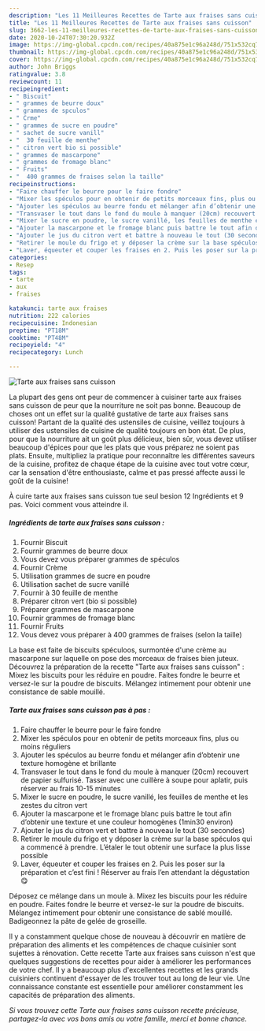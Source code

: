 ```yaml
---
description: "Les 11 Meilleures Recettes de Tarte aux fraises sans cuisson"
title: "Les 11 Meilleures Recettes de Tarte aux fraises sans cuisson"
slug: 3662-les-11-meilleures-recettes-de-tarte-aux-fraises-sans-cuisson
date: 2020-10-24T07:30:20.932Z
image: https://img-global.cpcdn.com/recipes/40a875e1c96a248d/751x532cq70/tarte-aux-fraises-sans-cuisson-photo-principale-de-la-recette.jpg
thumbnail: https://img-global.cpcdn.com/recipes/40a875e1c96a248d/751x532cq70/tarte-aux-fraises-sans-cuisson-photo-principale-de-la-recette.jpg
cover: https://img-global.cpcdn.com/recipes/40a875e1c96a248d/751x532cq70/tarte-aux-fraises-sans-cuisson-photo-principale-de-la-recette.jpg
author: John Briggs
ratingvalue: 3.8
reviewcount: 11
recipeingredient:
- " Biscuit"
- " grammes de beurre doux"
- " grammes de spculos"
- " Crme"
- " grammes de sucre en poudre"
- " sachet de sucre vanill"
- "  30 feuille de menthe"
- " citron vert bio si possible"
- " grammes de mascarpone"
- " grammes de fromage blanc"
- " Fruits"
- "  400 grammes de fraises selon la taille"
recipeinstructions:
- "Faire chauffer le beurre pour le faire fondre"
- "Mixer les spéculos pour en obtenir de petits morceaux fins, plus ou moins réguliers"
- "Ajouter les spéculos au beurre fondu et mélanger afin d’obtenir une texture homogène et brillante"
- "Transvaser le tout dans le fond du moule à manquer (20cm) recouvert de papier sulfurisé. Tasser avec une cuillère à soupe pour aplatir, puis réserver au frais 10-15 minutes"
- "Mixer le sucre en poudre, le sucre vanillé, les feuilles de menthe et les zestes du citron vert"
- "Ajouter la mascarpone et le fromage blanc puis battre le tout afin d’obtenir une texture et une couleur homogènes (1min30 environ)"
- "Ajouter le jus du citron vert et battre à nouveau le tout (30 secondes)"
- "Retirer le moule du frigo et y déposer la crème sur la base spéculos qui a commencé à prendre. L’étaler le tout obtenir une surface la plus lisse possible"
- "Laver, équeuter et couper les fraises en 2. Puis les poser sur la préparation et c’est fini ! Réserver au frais l’en attendant la dégustation 😋"
categories:
- Resep
tags:
- tarte
- aux
- fraises

katakunci: tarte aux fraises 
nutrition: 222 calories
recipecuisine: Indonesian
preptime: "PT18M"
cooktime: "PT48M"
recipeyield: "4"
recipecategory: Lunch

---
```



![Tarte aux fraises sans cuisson](https://img-global.cpcdn.com/recipes/40a875e1c96a248d/751x532cq70/tarte-aux-fraises-sans-cuisson-photo-principale-de-la-recette.jpg)

La plupart des gens ont peur de commencer à cuisiner tarte aux fraises sans cuisson de peur que la nourriture ne soit pas bonne. Beaucoup de choses ont un effet sur la qualité gustative de tarte aux fraises sans cuisson! Partant de la qualité des ustensiles de cuisine, veillez toujours à utiliser des ustensiles de cuisine de qualité toujours en bon état. De plus, pour que la nourriture ait un goût plus délicieux, bien sûr, vous devez utiliser beaucoup d'épices pour que les plats que vous préparez ne soient pas plats. Ensuite, multipliez la pratique pour reconnaître les différentes saveurs de la cuisine, profitez de chaque étape de la cuisine avec tout votre cœur, car la sensation d'être enthousiaste, calme et pas pressé affecte aussi le goût de la cuisine!

<!--inarticleads1-->

À cuire tarte aux fraises sans cuisson tue seul besion 12 Ingrédients et 9 pas. Voici comment vous atteindre il.

##### Ingrédients de tarte aux fraises sans cuisson :

1. Fournir  Biscuit
1. Fournir  grammes de beurre doux
1. Vous devez vous préparer  grammes de spéculos
1. Fournir  Crème
1. Utilisation  grammes de sucre en poudre
1. Utilisation  sachet de sucre vanillé
1. Fournir  à 30 feuille de menthe
1. Préparer  citron vert (bio si possible)
1. Préparer  grammes de mascarpone
1. Fournir  grammes de fromage blanc
1. Fournir  Fruits
1. Vous devez vous préparer  à 400 grammes de fraises (selon la taille)


La base est faite de biscuits spéculoos, surmontée d&#39;une crème au mascarpone sur laquelle on pose des morceaux de fraises bien juteux. Découvrez la préparation de la recette &#34;Tarte aux fraises sans cuisson&#34; : Mixez les biscuits pour les réduire en poudre. Faites fondre le beurre et versez-le sur la poudre de biscuits. Mélangez intimement pour obtenir une consistance de sable mouillé. 

<!--inarticleads2-->

##### Tarte aux fraises sans cuisson pas à pas :

1. Faire chauffer le beurre pour le faire fondre
1. Mixer les spéculos pour en obtenir de petits morceaux fins, plus ou moins réguliers
1. Ajouter les spéculos au beurre fondu et mélanger afin d’obtenir une texture homogène et brillante
1. Transvaser le tout dans le fond du moule à manquer (20cm) recouvert de papier sulfurisé. Tasser avec une cuillère à soupe pour aplatir, puis réserver au frais 10-15 minutes
1. Mixer le sucre en poudre, le sucre vanillé, les feuilles de menthe et les zestes du citron vert
1. Ajouter la mascarpone et le fromage blanc puis battre le tout afin d’obtenir une texture et une couleur homogènes (1min30 environ)
1. Ajouter le jus du citron vert et battre à nouveau le tout (30 secondes)
1. Retirer le moule du frigo et y déposer la crème sur la base spéculos qui a commencé à prendre. L’étaler le tout obtenir une surface la plus lisse possible
1. Laver, équeuter et couper les fraises en 2. Puis les poser sur la préparation et c’est fini ! Réserver au frais l’en attendant la dégustation 😋


Déposez ce mélange dans un moule à. Mixez les biscuits pour les réduire en poudre. Faites fondre le beurre et versez-le sur la poudre de biscuits. Mélangez intimement pour obtenir une consistance de sablé mouillé. Badigeonnez la pâte de gelée de groseille. 

<!--inarticleads1-->

<p>
Il y a constamment quelque chose de nouveau à découvrir en matière de préparation des aliments et les compétences de chaque cuisinier sont sujettes à rénovation. Cette recette Tarte aux fraises sans cuisson n'est que quelques suggestions de recettes pour aider à améliorer les performances de votre chef. Il y a beaucoup plus d'excellentes recettes et les grands cuisiniers continuent d'essayer de les trouver tout au long de leur vie. Une connaissance constante est essentielle pour améliorer constamment les capacités de préparation des aliments.
</p>

<p>
<i>Si vous trouvez cette Tarte aux fraises sans cuisson recette précieuse, partagez-la avec vos bons amis ou votre famille, merci et bonne chance.</i>
</p>
